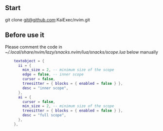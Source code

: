 ## Start

git clone git@github.com:KaiExec/nvim.git

## Before use it

Please comment the code in *~/.local/share/nvim/lazy/snacks.nvim/lua/snacks/scope.lua*  below manually
```lua
    textobject = {
      ii = {
        min_size = 2, -- minimum size of the scope
        edge = false, -- inner scope
        cursor = false,
        treesitter = { blocks = { enabled = false } },
        desc = "inner scope",
      },
      ai = {
        cursor = false,
        min_size = 2, -- minimum size of the scope
        treesitter = { blocks = { enabled = false } },
        desc = "full scope",
      },
    },
```
